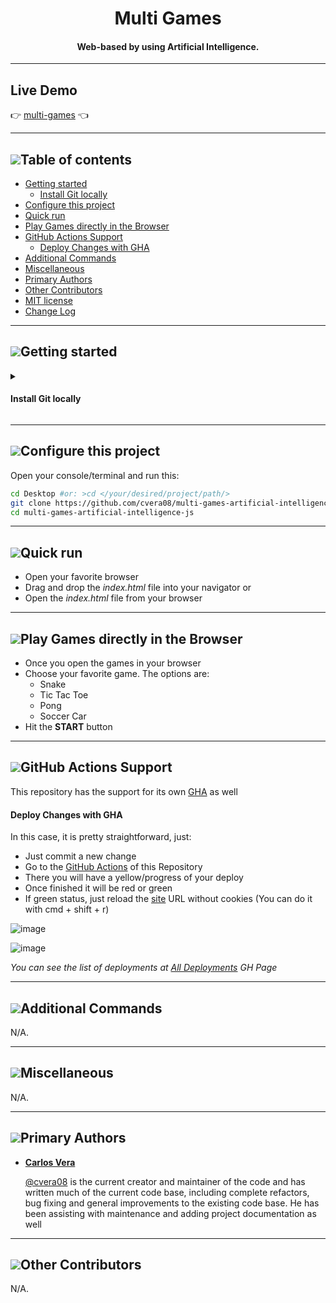 <h1 align="center">Multi Games</h1>

<h4 align="center">Web-based by using Artificial Intelligence.</h4>

---

## Live Demo

:point_right: [multi-games][Demo] :point_left:

[Demo]: https://cvera08.github.io/multi-games-artificial-intelligence-js/

---

## [![](https://i.ibb.co/2kHmnLX/image.png)](#table-of-contents)Table of contents
- [Getting started](#getting-started)
   - [Install Git locally](#install-git-locally)
- [Configure this project](#configure-this-project)
- [Quick run](#quick-run)
- [Play Games directly in the Browser](#play-games-directly-in-the-browser)
- [GitHub Actions Support](#github-actions-support)
   - [Deploy Changes with GHA](#deploy-changes-with-GHA)
- [Additional Commands](#additional-commands)
- [Miscellaneous](#miscellaneous)
- [Primary Authors](#primary-authors)
- [Other Contributors](#other-contributors)
- [MIT license](#mit-license)
- [Change Log](#change-log)

___

## [![](https://i.ibb.co/2kHmnLX/image.png)](#getting-started)Getting started

<details>

<summary>

#### Install Git locally
</summary>  

<br/>
You can follow one of these links:  
<br/>

|    Option           |              Link                                                |                          Command                      |
| ------------------- | ---------------------------------------------------------------- | ----------------------------------------------------- |
| ***Windows, Linux, Mac***| [git-scm.com/Getting-Started-Installing-Git](https://git-scm.com/book/en/v2/Getting-Started-Installing-Git)|  _use the [Link](https://git-scm.com/book/en/v2/Getting-Started-Installing-Git) depending on your OS_        |
| ***Homebrew***      | [atlassian.com/install-git](https://www.atlassian.com/git/tutorials/install-git)         | `brew install git`            |

</details>  

___

## [![](https://i.ibb.co/2kHmnLX/image.png)](#configure-this-project)Configure this project

Open your console/terminal and run this: 

```sh
cd Desktop #or: >cd </your/desired/project/path/> 
git clone https://github.com/cvera08/multi-games-artificial-intelligence-js.git
cd multi-games-artificial-intelligence-js
```

___

## [![](https://i.ibb.co/2kHmnLX/image.png)](#quick-run)Quick run

- Open your favorite browser
- Drag and drop the _index.html_ file into your navigator or
- Open the _index.html_ file from your browser
___

## [![](https://i.ibb.co/2kHmnLX/image.png)](#play-games-directly-in-the-browser)Play Games directly in the Browser

- Once you open the games in your browser
- Choose your favorite game. The options are:
   - Snake
   - Tic Tac Toe
   - Pong
   - Soccer Car
- Hit the **START** button
___

## [![](https://i.ibb.co/2kHmnLX/image.png)](#github-actions-support)GitHub Actions Support

This repository has the support for its own [GHA](https://github.com/cvera08/multi-games-artificial-intelligence-js/actions) as well

#### Deploy Changes with GHA

In this case, it is pretty straightforward, just:

- Just commit a new change
- Go to the [GitHub Actions](https://github.com/cvera08/multi-games-artificial-intelligence-js/actions) of this Repository
- There you will have a yellow/progress of your deploy
- Once finished it will be red or green
- If green status, just reload the [site][Demo] URL without cookies (You can do it with cmd + shift + r)

![image](https://github.com/cvera08/multi-games-artificial-intelligence-js/assets/28716586/37072471-74c9-47d4-a036-4200e38e3fa5)

![image](https://github.com/cvera08/multi-games-artificial-intelligence-js/assets/28716586/093d2f16-cab6-4f97-aaad-fee36010a4e9)

_You can see the list of deployments at [All Deployments](https://github.com/cvera08/multi-games-artificial-intelligence-js/deployments) GH Page_

___

## [![](https://i.ibb.co/2kHmnLX/image.png)](#additional-commands)Additional Commands

N/A.

___

## [![](https://i.ibb.co/2kHmnLX/image.png)](#miscellaneous)Miscellaneous

N/A.

___

## [![](https://i.ibb.co/2kHmnLX/image.png)](#primary-authors)Primary Authors


* __[Carlos Vera](https://www.linkedin.com/in/carlos-vera-06a6b053)__

    [@cvera08](https://github.com/cvera08) is the current creator and maintainer of the code and has written much of the
    current code base, including complete refactors, bug fixing and general improvements to the existing code base.
    He has been assisting with maintenance and adding project documentation as well

___

## [![](https://i.ibb.co/2kHmnLX/image.png)](#other-contributors)Other Contributors


N/A.